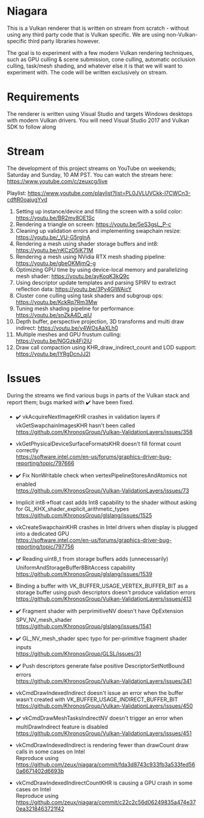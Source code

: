 # Niagara

This is a Vulkan renderer that is written on stream from scratch - without using any third party code that is Vulkan specific. We are using non-Vulkan-specific third party libraries however.

The goal is to experiment with a few modern Vulkan rendering techniques, such as GPU culling & scene submission, cone culling, automatic occlusion culling, task/mesh shading, and whatever else it is that we will want to experiment with.
The code will be written exclusively on stream.

# Requirements

The renderer is written using Visual Studio and targets Windows desktops with modern Vulkan drivers. You will need Visual Studio 2017 and Vulkan SDK to follow along

# Stream

The development of this project streams on YouTube on weekends; Saturday and Sunday, 10 AM PST. You can watch the stream here: https://www.youtube.com/c/zeuxcg/live

Playlist: https://www.youtube.com/playlist?list=PL0JVLUVCkk-l7CWCn3-cdftR0oajugYvd

1. Setting up instance/device and filling the screen with a solid color: https://youtu.be/BR2my8OE1Sc
2. Rendering a triangle on screen: https://youtu.be/5eS3gsL_P-c
3. Cleaning up validation errors and implementing swapchain resize: https://youtu.be/_VU-G5rglnA
4. Rendering a mesh using shader storage buffers and int8: https://youtu.be/nKCzD5iK71M
5. Rendering a mesh using NVidia RTX mesh shading pipeline: https://youtu.be/gbeOKMjmQ-g
6. Optimizing GPU time by using device-local memory and parallelizing mesh shader: https://youtu.be/ayKoqK3kQ9c
7. Using descriptor update templates and parsing SPIRV to extract reflection data: https://youtu.be/3Py4GlWAicY
8. Cluster cone culling using task shaders and subgroup ops: https://youtu.be/KckRq7Rm3Mw
9. Tuning mesh shading pipeline for performance: https://youtu.be/snZkA4D_qjU
10. Depth buffer, perspective projection, 3D transforms and multi draw indirect: https://youtu.be/y4WOsAaXLh0
11. Multiple meshes and GPU frustum culling: https://youtu.be/NGGzk4Fi2iU
12. Draw call compaction using KHR_draw_indirect_count and LOD support: https://youtu.be/IYRgDcnJJ2I

# Issues

During the streams we find various bugs in parts of the Vulkan stack and report them; bugs marked with ✔️ have been fixed.

* ✔️ vkAcquireNextImageKHR crashes in validation layers if vkGetSwapchainImagesKHR hasn't been called \
https://github.com/KhronosGroup/Vulkan-ValidationLayers/issues/358

* vkGetPhysicalDeviceSurfaceFormatsKHR doesn't fill format count correctly \
https://software.intel.com/en-us/forums/graphics-driver-bug-reporting/topic/797666

* ✔️ Fix NonWritable check when vertexPipelineStoresAndAtomics not enabled \
https://github.com/KhronosGroup/Vulkan-ValidationLayers/issues/73

* Implicit int8->float cast adds Int8 capability to the shader without asking for GL_KHX_shader_explicit_arithmetic_types \
https://github.com/KhronosGroup/glslang/issues/1525

* vkCreateSwapchainKHR crashes in Intel drivers when display is plugged into a dedicated GPU \
https://software.intel.com/en-us/forums/graphics-driver-bug-reporting/topic/797756

* ✔️ Reading uint8_t from storage buffers adds (unnecessarily) UniformAndStorageBuffer8BitAccess capability \
https://github.com/KhronosGroup/glslang/issues/1539

* Binding a buffer with VK_BUFFER_USAGE_VERTEX_BUFFER_BIT as a storage buffer using push descriptors doesn't produce validation errors \
https://github.com/KhronosGroup/Vulkan-ValidationLayers/issues/413

* ✔️ Fragment shader with perprimitiveNV doesn't have OpExtension SPV_NV_mesh_shader \
https://github.com/KhronosGroup/glslang/issues/1541

* ✔️ GL_NV_mesh_shader spec typo for per-primitive fragment shader inputs \
https://github.com/KhronosGroup/GLSL/issues/31

* ✔️ Push descriptors generate false positive DescriptorSetNotBound errors \
https://github.com/KhronosGroup/Vulkan-ValidationLayers/issues/341

* vkCmdDrawIndexedIndirect doesn't issue an error when the buffer wasn't created with VK_BUFFER_USAGE_INDIRECT_BUFFER_BIT \
https://github.com/KhronosGroup/Vulkan-ValidationLayers/issues/450

* ✔️ vkCmdDrawMeshTasksIndirectNV doesn't trigger an error when multiDrawIndirect feature is disabled \
https://github.com/KhronosGroup/Vulkan-ValidationLayers/issues/451

* vkCmdDrawIndexedIndirect is rendering fewer than drawCount draw calls in some cases on Intel \
Reproduce using https://github.com/zeux/niagara/commit/fda3d8743c933fb3a533fed560a6671402d6693b

* vkCmdDrawIndexedIndirectCountKHR is causing a GPU crash in some cases on Intel \
Reproduce using https://github.com/zeux/niagara/commit/c22c2c56d06249835a474e370ea3218463721f42

